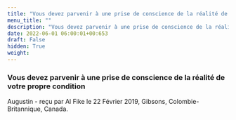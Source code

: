 ```yaml
---
title: "Vous devez parvenir à une prise de conscience de la réalité de votre propre condition"
menu_title: ""
description: "Vous devez parvenir à une prise de conscience de la réalité de votre propre condition"
date: 2022-06-01 06:00:01+00:653
draft: False
hidden: True
weight:
---
```

### Vous devez parvenir à une prise de conscience de la réalité de votre propre condition

Augustin - reçu par Al Fike le 22 Février 2019, Gibsons, Colombie-Britannique, Canada.



